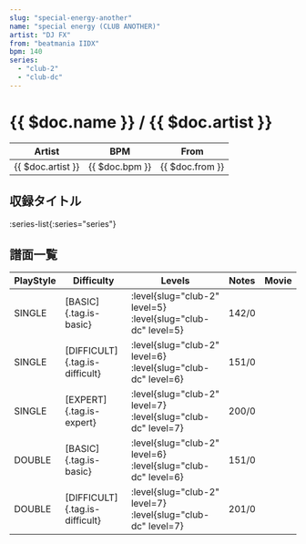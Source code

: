 ```yaml
---
slug: "special-energy-another"
name: "special energy (CLUB ANOTHER)"
artist: "DJ FX"
from: "beatmania IIDX"
bpm: 140
series:
  - "club-2"
  - "club-dc"
---
```


# {{ $doc.name }} / {{ $doc.artist }}

|Artist|BPM|From|
|------|---|----|
|{{ $doc.artist }}|{{ $doc.bpm }}|{{ $doc.from }}|

## 収録タイトル

:series-list{:series="series"}

## 譜面一覧

|PlayStyle|Difficulty|Levels|Notes|Movie|
|---------|----------|------|-----|-----|
|SINGLE|[BASIC]{.tag.is-basic}|:level{slug="club-2" level=5} :level{slug="club-dc" level=5}|142/0||
|SINGLE|[DIFFICULT]{.tag.is-difficult}|:level{slug="club-2" level=6} :level{slug="club-dc" level=6}|151/0||
|SINGLE|[EXPERT]{.tag.is-expert}|:level{slug="club-2" level=7} :level{slug="club-dc" level=7}|200/0||
|DOUBLE|[BASIC]{.tag.is-basic}|:level{slug="club-2" level=6} :level{slug="club-dc" level=6}|151/0||
|DOUBLE|[DIFFICULT]{.tag.is-difficult}|:level{slug="club-2" level=7} :level{slug="club-dc" level=7}|201/0||
